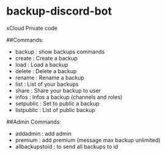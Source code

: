 # backup-discord-bot
xCloud Private code


##Commands:
- backup : show backups commands
 - create : Create a backup
 - load : Load a backup
 - delete : Delete a backup
 - rename : Rename a backup
 - list : List of your backups
 - share : Share your backup to user
 - infos : Infos a backup (channels and roles)
 - setpublic : Set to public a backup
 - listpublic : List of public backup
 
##Admin Commands:
- addadmin : add admin
- premium : add premium (message max backup unlimited)
- allbackupstoid : to send all backups to id
